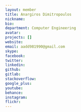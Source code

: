 ```yaml
---
layout: member
title: Anargiros Dimitropoulos
nickname:
bio:
department: Computer Engineering
avatar:
projects: []
website:
email: aadd981990@gmail.com
skype:
facebook:
twitter:
linkedin:
github:
gitlab:
stackoverflow:
google_plus:
youtube:
behance:
instagram:
flickr:
---
```

